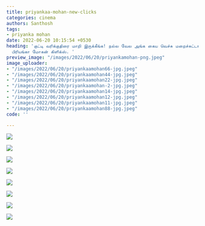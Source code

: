 ```yaml
---
title: priyankaa-mohan-new-clicks
categories: cinema
authors: Santhosh
tags:
- priyanka mohan
date: 2022-06-20 10:15:54 +0530
heading: 'குட்டி வரிக்குதிரை மாறி இருக்கீங்க! நல்ல வேல அங்க கைய வெச்சு மறைச்சுட்டாங்க!
  பிரியங்கா மோகன் கிளிக்ஸ். '
preview_image: "/images/2022/06/20/priyankamohan-png.jpeg"
image_uploader:
- "/images/2022/06/20/priyankaamohan66-jpg.jpeg"
- "/images/2022/06/20/priyankaamohan44-jpg.jpeg"
- "/images/2022/06/20/priyankaamohan22-jpg.jpeg"
- "/images/2022/06/20/priyankaamohan-2-jpg.jpeg"
- "/images/2022/06/20/priyankaamohan14-jpg.jpeg"
- "/images/2022/06/20/priyankaamohan12-jpg.jpeg"
- "/images/2022/06/20/priyankaamohan11-jpg.jpeg"
- "/images/2022/06/20/priyankaamohan88-jpg.jpeg"
code: ''

---
```

![](/images/2022/06/20/priyankaamohan14-jpg.jpeg)

![](/images/2022/06/20/priyankaamohan66-jpg.jpeg)

![](/images/2022/06/20/priyankaamohan-2-jpg.jpeg)

![](/images/2022/06/20/priyankaamohan88-jpg.jpeg)

![](/images/2022/06/20/priyankaamohan22-jpg.jpeg)

![](/images/2022/06/20/priyankaamohan12-jpg.jpeg)

![](/images/2022/06/20/priyankaamohan44-jpg.jpeg)

![](/images/2022/06/20/priyankaamohan11-jpg.jpeg)
